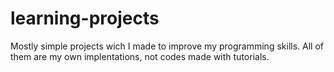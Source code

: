 # learning-projects
Mostly simple projects wich I made to improve my programming skills. All of them are my own implentations, not codes made with tutorials.
